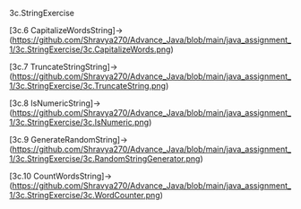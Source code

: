 3c.StringExercise

[3c.6 CapitalizeWordsString]->(https://github.com/Shravya270/Advance_Java/blob/main/java_assignment_1/3c.StringExercise/3c.CapitalizeWords.png)

[3c.7 TruncateStringString]->(https://github.com/Shravya270/Advance_Java/blob/main/java_assignment_1/3c.StringExercise/3c.TruncateString.png)

[3c.8 IsNumericString]->(https://github.com/Shravya270/Advance_Java/blob/main/java_assignment_1/3c.StringExercise/3c.IsNumeric.png)

[3c.9 GenerateRandomString]->(https://github.com/Shravya270/Advance_Java/blob/main/java_assignment_1/3c.StringExercise/3c.RandomStringGenerator.png)

[3c.10 CountWordsString]->(https://github.com/Shravya270/Advance_Java/blob/main/java_assignment_1/3c.StringExercise/3c.WordCounter.png)
